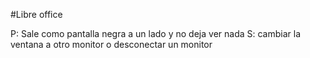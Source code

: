 #Libre office

P: Sale como pantalla negra a un lado y no deja ver nada
S: cambiar la ventana a otro monitor o desconectar un monitor
